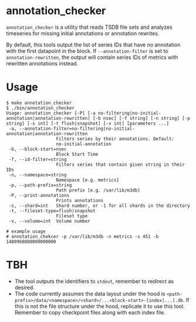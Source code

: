 # annotation_checker

`annotation_checker` is a utility that reads TSDB file sets and analyzes timeseries for missing initial annotations or annotation rewrites.

By default, this tools output the list of series IDs that have no annotation with the first datapoint in the block. If `--annotation-filter` is set to `annotation-rewritten`, the output will contain series IDs of metrics with rewritten annotations instead.

# Usage
```
$ make annotation_checker
$ ./bin/annotation_checker
Usage: annotation_checker [-P] [-a no-filtering|no-initial-annotation|annotation-rewritten] [-b nsec] [-f string] [-n string] [-p string] [-s int] [-t flush|snapshot] [-v int] [parameters ...]
 -a, --annotation-filter=no-filtering|no-initial-annotation|annotation-rewritten
                   Filters series by their annotations. Default:
                   no-initial-annotation
 -b, --block-start=nsec
                   Block Start Time
 -f, --id-filter=string
                   Filters series that contain given string in their IDs
 -n, --namespace=string
                   Namespace [e.g. metrics]
 -p, --path-prefix=string
                   Path prefix [e.g. /var/lib/m3db]
 -P, --print-annotations
                   Prints annotations
 -s, --shard=int   Shard number, or -1 for all shards in the directory
 -t, --fileset-type=flush|snapshot
                   Fileset type
 -v, --volume=int  Volume number

# example usage
# annotation_chekcer -p /var/lib/m3db -n metrics -s 451 -b 1480960800000000000
```

# TBH
- The tool outputs the identifiers to `stdout`, remember to redirect as desired.
- The code currently assumes the data layout under the hood is `<path-prefix>/data/<namespace>/<shard>/...<block-start>-[index|...].db`. If this is not the file structure under the hood, replicate it to use this tool. Remember to copy checkpoint files along with each index file.
